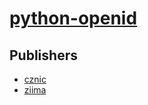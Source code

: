 # [python-openid](https://pypi.org/project/python-openid)



## Publishers
- [cznic](https://pypi.org/user/cznic)
- [ziima](https://pypi.org/user/ziima)

